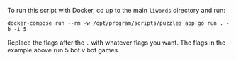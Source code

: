 To run this script with Docker, cd up to the main `liwords` directory and run:

```
docker-compose run --rm -w /opt/program/scripts/puzzles app go run . -b -i 5
```

Replace the flags after the `.` with whatever flags you want. The flags in the example above run 5 bot v bot games.
